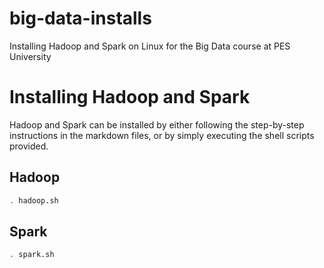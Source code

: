 # big-data-installs
Installing Hadoop and Spark on Linux for the Big Data course at PES University 

# Installing Hadoop and Spark

Hadoop and Spark can be installed by either following the step-by-step instructions in the markdown files, or by simply executing the shell scripts provided. 

## Hadoop
```bash
. hadoop.sh
```

## Spark
```bash
. spark.sh
```